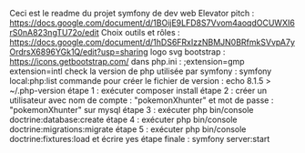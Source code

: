 Ceci est le readme du projet symfony de dev web
Elevator pitch : https://docs.google.com/document/d/1BOijE9LFD8S7Vvom4aoqdOCUWXI6rS0nA823ngTU72o/edit
Choix outils et rôles : https://docs.google.com/document/d/1hDS6FRxIzzNBMJN0BRfmkSVvpA7yOrdrsX6896YGk1Q/edit?usp=sharing
logo svg bootstrap : https://icons.getbootstrap.com/
dans php.ini : 
;extension=gmp
extension=intl
check la version de php utilisée par symfony : symfony local:php:list
commande pour créer le fichier de version : echo 8.1.5 > ~/.php-version
étape 1 : exécuter composer install
étape 2 : créer un utilisateur avec nom de compte : "pokemonXhunter" et mot de passe : "pokemonXhunter" sur mysql
étape 3 : exécuter php bin/console doctrine:database:create
étape 4 : exécuter php bin/console doctrine:migrations:migrate
étape 5 : exécuter php bin/console doctrine:fixtures:load et écrire yes
étape finale : symfony server:start